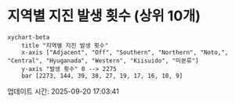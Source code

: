 # 지역별 지진 발생 횟수 (상위 10개)

```mermaid
xychart-beta
    title "지역별 지진 발생 횟수"
    x-axis ["Adjacent", "Off", "Southern", "Northern", "Noto,", "Central", "Hyuganada", "Western", "Kiisuido", "미분류"]
    y-axis "발생 횟수" 0 --> 2275
    bar [2273, 144, 39, 38, 27, 19, 17, 16, 10, 9]
```

업데이트 시간: 2025-09-20 17:03:41
